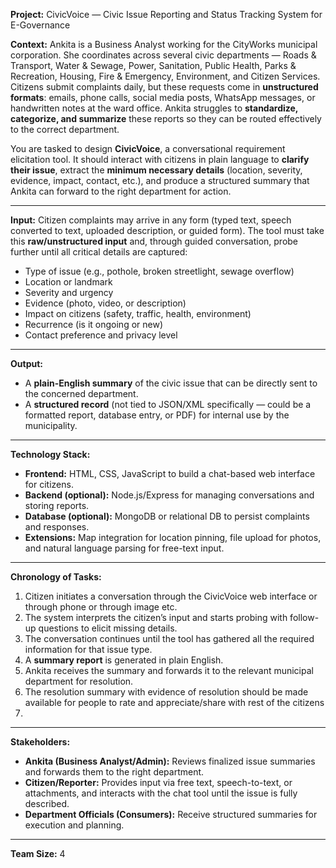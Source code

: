 **Project:** CivicVoice — Civic Issue Reporting and Status Tracking System for E-Governance

**Context:**
Ankita is a Business Analyst working for the CityWorks municipal corporation. She coordinates across several civic departments — Roads & Transport, Water & Sewage, Power, Sanitation, Public Health, Parks & Recreation, Housing, Fire & Emergency, Environment, and Citizen Services. Citizens submit complaints daily, but these requests come in **unstructured formats**: emails, phone calls, social media posts, WhatsApp messages, or handwritten notes at the ward office. Ankita struggles to **standardize, categorize, and summarize** these reports so they can be routed effectively to the correct department.

You are tasked to design **CivicVoice**, a conversational requirement elicitation tool. It should interact with citizens in plain language to **clarify their issue**, extract the **minimum necessary details** (location, severity, evidence, impact, contact, etc.), and produce a structured summary that Ankita can forward to the right department for action.

---

**Input:**
Citizen complaints may arrive in any form (typed text, speech converted to text, uploaded description, or guided form). The tool must take this **raw/unstructured input** and, through guided conversation, probe further until all critical details are captured:

* Type of issue (e.g., pothole, broken streetlight, sewage overflow)
* Location or landmark
* Severity and urgency
* Evidence (photo, video, or description)
* Impact on citizens (safety, traffic, health, environment)
* Recurrence (is it ongoing or new)
* Contact preference and privacy level

---

**Output:**

* A **plain-English summary** of the civic issue that can be directly sent to the concerned department.
* A **structured record** (not tied to JSON/XML specifically — could be a formatted report, database entry, or PDF) for internal use by the municipality.

---

**Technology Stack:**

* **Frontend:** HTML, CSS, JavaScript to build a chat-based web interface for citizens.
* **Backend (optional):** Node.js/Express for managing conversations and storing reports.
* **Database (optional):** MongoDB or relational DB to persist complaints and responses.
* **Extensions:** Map integration for location pinning, file upload for photos, and natural language parsing for free-text input.

---

**Chronology of Tasks:**

1. Citizen initiates a conversation through the CivicVoice web interface or through phone or through image etc.
2. The system interprets the citizen’s input and starts probing with follow-up questions to elicit missing details.
3. The conversation continues until the tool has gathered all the required information for that issue type.
4. A **summary report** is generated in plain English.
5. Ankita receives the summary and forwards it to the relevant municipal department for resolution.
6. The resolution summary with evidence of resolution should be made available for people to rate and appreciate/share with rest of the citizens
7. 
---

**Stakeholders:**

* **Ankita (Business Analyst/Admin):** Reviews finalized issue summaries and forwards them to the right department.
* **Citizen/Reporter:** Provides input via free text, speech-to-text, or attachments, and interacts with the chat tool until the issue is fully described.
* **Department Officials (Consumers):** Receive structured summaries for execution and planning.

---

**Team Size:** 4

